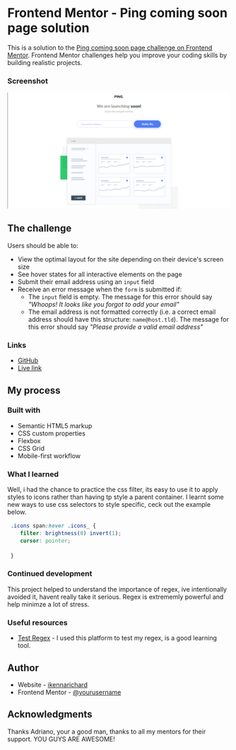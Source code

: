 # Frontend Mentor - Ping coming soon page solution

This is a solution to the [Ping coming soon page challenge on Frontend Mentor](https://www.frontendmentor.io/challenges/ping-single-column-coming-soon-page-5cadd051fec04111f7b848da). Frontend Mentor challenges help you improve your coding skills by building realistic projects. 

### Screenshot

![](./images/screenshot-page.png)



## The challenge

Users should be able to:

- View the optimal layout for the site depending on their device's screen size
- See hover states for all interactive elements on the page
- Submit their email address using an `input` field
- Receive an error message when the `form` is submitted if:
	- The `input` field is empty. The message for this error should say *"Whoops! It looks like you forgot to add your email"*
	- The email address is not formatted correctly (i.e. a correct email address should have this structure: `name@host.tld`). The message for this error should say *"Please provide a valid email address"*


### Links

- [GitHub](https://github.com/ikennarichard/ping-coming-soon-page)
- [Live link](https://your-live-site-url.com)

## My process

### Built with

- Semantic HTML5 markup
- CSS custom properties
- Flexbox
- CSS Grid
- Mobile-first workflow

### What I learned

Well, i had the chance to practice the css filter, its easy to use it to apply styles to icons rather than having tp style a parent container.  I learnt some new ways to use css selectors to style specific, ceck out the example below.

```css
 .icons span:hover .icons_ {
    filter: brightness(0) invert(1);
    cursor: pointer;
    
 }
```


### Continued development

This project helped to understand the importance of regex, ive intentionally avoided it, havent really take it serious. Regex is extrememly powerful and help minimze a lot of stress.  

### Useful resources

- [Test Regex](https://regexr.com) - I used this platform to test my regex, is a good learning tool.

## Author

- Website - [ikennarichard](https://github.com/ikennarichard)
- Frontend Mentor - [@yourusername](https://www.frontendmentor.io/profile/ikennarichard)

## Acknowledgments

Thanks Adriano, your a good man, thanks to all my mentors for their support. YOU GUYS ARE AWESOME!
